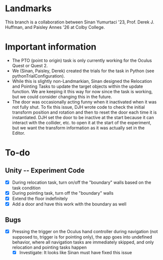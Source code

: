# Landmarks
This branch is a collaboration between Sinan Yumurtaci '23, Prof. Derek J. Huffman, and Paisley Annes '26 at Colby College.

# Important information
- The PTO (point to origin) task is only currently working for the Oculus Quest or Quest 2.
- We (Sinan, Paisley, Derek) created the trials for the task in Python (see pythonTrialConfiguration).
- While this is slightly non-Landmarkian, Sinan designed the Relocation and Pointing Tasks to update the target objects within the update function. We are keeping it this way for now since the task is working, but we could consider changing this in the future.
- The door was occasionally acting funny when it inactivated when it was not fully shut. To fix this issue, DJH wrote code to check the initial transform position and rotation and then to reset the door each time it is instantiated. DJH set the door to be inactive at the start because it can interact with the collider, etc. to open it at the start of the experiment, but we want the transform information as it was actually set in the Editor.

# To-do
## Unity -- Experiment Code
- [x] During relocation task, turn on/off the "boundary" walls based on the task condition
- [x] During pointing task, turn off the "boundary" walls
- [x] Extend the floor indefinitely
- [x] Add a door and have this work with the boundary as well

## Bugs
- [x] Pressing the trigger on the Oculus hand controller during navigation (not supposed to, trigger is for pointing only), the app goes into undefined behavior, where all navigation tasks are immediately skipped, and only relocation and pointing tasks happen
  - [x] Investigate: It looks like Sinan must have fixed this issue

